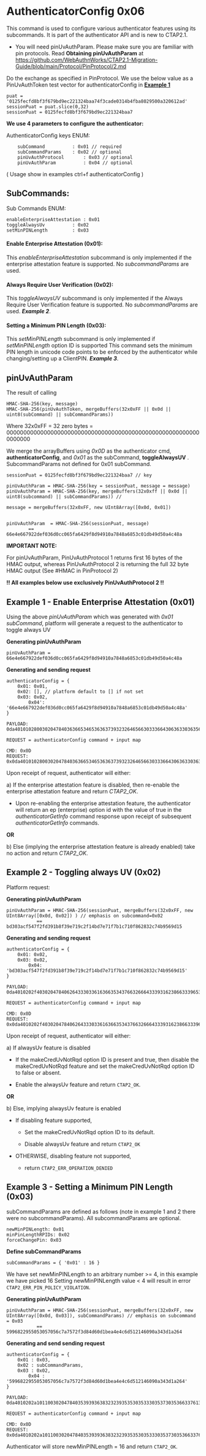 # AuthenticatorConfig 0x06

This command is used to configure various authenticator features using its subcommands. It is part of the authenticator API and is new to CTAP2.1. 

- You will need pinUvAuthParam. Please make sure you are familiar with pin protocols. Read **Obtaining pinUvAuthParam** at https://github.com/WebAuthnWorks/CTAP2.1-Migration-Guide/blob/main/Protocol/PinProtocol/2.md

Do the exchange as specified in PinProtocol. We use the below value as a PinUvAuthToken test vector for authenticatorConfig in **[Example 1](example-1---enable-enterprise-attestation-0x01)**
```
puat = '0125fecfd8bf3f679bd9ec221324baa74f3cade0314b4fba8029500a320612ad'
sessionPuat = puat.slice(0,32)
sessionPuat = 0125fecfd8bf3f679bd9ec221324baa7
```

**We use 4 parameters to configure the authenticator:**

AuthenticatorConfig keys ENUM: 
```
	subCommand   		: 0x01 // required
	subCommandParams 	: 0x02 // optional
	pinUvAuthProtocol       : 0x03 // optional
	pinUvAuthParam       	: 0x04 // optional
```
( Usage show in examples ctrl+f authenticatorConfig )


## SubCommands:

Sub Commands ENUM:

```
enableEnterpriseAttestation	: 0x01
toggleAlwaysUv			: 0x02
setMinPINLength			: 0x03
```

#### Enable Enterprise Attestation (0x01):
This *enableEnterpriseAttestation* subcommand is only implemented if the enterprise attestation feature is supported. No *subcommandParams* are used.

#### Always Require User Verification (0x02):
This *toggleAlwaysUV* subcommand is only implemented if the Always Require User Verification feature is supported. No *subcommandParams* are used. _**Example 2**_.

#### Setting a Minimum PIN Length (0x03):
This *setMinPINLength* subcommand is only implemented if _setMinPINLength_ option ID is supported
This command sets the minimum PIN length in unicode code points to be enforced by the authenticator while changing/setting up a ClientPIN. **_Example 3_**.


## pinUvAuthParam
The result of calling 
```
HMAC-SHA-256(key, message)
HMAC-SHA-256(pinUvAuthToken, mergeBuffers(32x0xFF || 0x0d || uint8(subCommand) || subCommandParams))
```

Where 32x0xFF = 32 zero bytes = 0000000000000000000000000000000000000000000000000000000000000000


We merge the arrayBuffers using _0x0D_ as the authenticator cmd, **authenticatorConfig**, and _0x01_ as the subCommand, **toggleAlwaysUV** . SubcommandParams not defined for 0x01 subCommand.

```
sessionPuat = 0125fecfd8bf3f679bd9ec221324baa7 // key 

pinUvAuthParam = HMAC-SHA-256(key = sessionPuat, message = message)
pinUvAuthParam = HMAC-SHA-256(key, mergeBuffers(32x0xff || 0x0d || uint8(subcommand) || subCommandParams)) //

message = mergeBuffers(32x0xFF, new UInt8Array([0x0d, 0x01]) 


pinUvAuthParam  = HMAC-SHA-256(sessionPuat, message)
		== 66e4e667922def036d0cc065fa6429f8d94910a7848a6853c01db49d50a4c48a
```


**IMPORTANT NOTE:**

For pinUvAuthParam, PinUvAuthProtocol 1 returns first 16 bytes of the HMAC output, whereas PinUvAuthProtocol 2 is returning the full 32 byte HMAC output (See #HMAC in PinProtocol 2)

**!! All examples below use exclusively PinUvAuthProtocol 2 !!**

## Example 1 - Enable Enterprise Attestation (0x01)

Using the above *pinUvAuthParam* which was generated with *0x01 subCommand*, platform will generate a request to the authenticator to toggle always UV

**Generating pinUvAuthParam**
```
pinUvAuthParam = 66e4e667922def036d0cc065fa6429f8d94910a7848a6853c01db49d50a4c48a
```

**Generating and sending request**
```
authenticatorConfig = {
	0x01: 0x01,
	0x02: [], // platform default to [] if not set
	0x03: 0x02,
    	0x04': '66e4e667922def036d0cc065fa6429f8d94910a7848a6853c01db49d50a4c48a'
}

PAYLOAD: 0da401010280030204784036366534653636373932326465663033366430636330363566613634323966386439343931306137383438613638353363303164623439643530613463343861

REQUEST = authenticatorConfig command + input map

CMD: 0x0D
REQUEST: 0x0da401010280030204784036366534653636373932326465663033366430636330363566613634323966386439343931306137383438613638353363303164623439643530613463343861
```

Upon receipt of request, authenticator will either:

a) If the enterprise attestation feature is disabled, then re-enable the enterprise attestation feature and return _CTAP2_OK_.
- Upon re-enabling the enterprise attestation feature, the authenticator will return an ep (enterprise) option id with
the value of true in the _authenticatorGetInfo_ command response upon receipt of subsequent
_authenticatorGetInfo_ commands.

**OR**

b)  Else (implying the enterprise attestation feature is already enabled) take no action and return _CTAP2_OK_.


## Example 2 - Toggling always UV (0x02)

Platform request:

**Generating pinUvAuthParam**
```
pinUvAuthParam = HMAC-SHA-256(sessionPuat, mergeBuffers(32x0xFF, new UInt8Array([0x0d, 0x02]) ) // emphasis on subcommand=0x02
	       == bd303acf547f2fd391b8f39e719c2f14bd7e71f7b1c710f862832c74b9569d15
```

**Generating and sending request**
```     
authenticatorConfig = {
	0x01: 0x02,
	0x03: 0x02,
    	0x04: 'bd303acf547f2fd391b8f39e719c2f14bd7e71f7b1c710f862832c74b9569d15'
}

PAYLOAD: 0da4010202f4030204784062643330336163663534376632666433393162386633396537313963326631346264376537316637623163373130663836323833326337346239353639643135

REQUEST = authenticatorConfig command + input map

CMD: 0x0D
REQUEST: 0x0da4010202f4030204784062643330336163663534376632666433393162386633396537313963326631346264376537316637623163373130663836323833326337346239353639643135
```

Upon receipt of request, authenticator will either:

a) If alwaysUv feature is disabled

- If the makeCredUvNotRqd option ID is present and true, then disable the makeCredUvNotRqd feature and set the makeCredUvNotRqd option ID to false or absent.
	
- Enable the alwaysUv feature and return ```CTAP2_OK```.
	
**OR**
	
b) Else, implying alwaysUv feature is enabled

- If disabling feature supported,
	
	- Set the makeCredUvNotRqd option ID to its default.
		
	- Disable alwaysUv feature and return ```CTAP2_OK``` 
		
-  OTHERWISE, disabling feature not supported, 
	
	-  return ```CTAP2_ERR_OPERATION_DENIED```

	

## Example 3 - Setting a Minimum PIN Length (0x03)

subCommandParams are defined as follows (note in example 1 and 2 there were no subcommandParams). All subcommandParams are optional.
```
newMinPINLength: 0x01
minPinLengthRPIDs: 0x02
forceChangePin: 0x03
```

**Define subCommandParams**
```
subCommandParams = { '0x01' : 16 } 
```
We have set newMinPINLength to an arbitrary number >= 4, in this example we have picked 16
Setting newMinPINLength value < 4 will result in error ```CTAP2_ERR_PIN_POLICY_VIOLATION```.

**Generating pinUvAuthParam**
```
pinUvAuthParam = HMAC-SHA-256(sessionPuat, mergeBuffers(32x0xFF, new UInt8Array([0x0d, 0x03]), subCommandParams) // emphasis on subcommand = 0x03
	       == 5996822955053057056c7a7572f3d84d60d1bea4e4c6d512146090a343d1a264
```

**Generating and send sending request**
```
authenticatorConfig = {
	0x01 : 0x03,
	0x02 : subCommandParams,
	0x03 : 0x02,
    	0x04 : '5996822955053057056c7a7572f3d84d60d1bea4e4c6d512146090a343d1a264'
}

PAYLOAD: 0da4010202a10110030204784035393936383232393535303533303537303536633761373537326633643834643630643162656134653463366435313231343630393061333433643161323634

REQUEST = authenticatorConfig command + input map

CMD: 0x0D
REQUEST: 0x0da4010202a10110030204784035393936383232393535303533303537303536633761373537326633643834643630643162656134653463366435313231343630393061333433643161323634
```

Authenticator will store newMinPINLength = 16 and return ```CTAP2_OK```.
